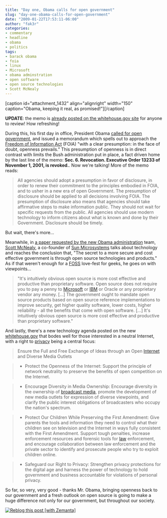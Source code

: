 ```yaml
---
title: "Day one, Obama calls for open government"
slug: "day-one-obama-calls-for-open-government"
date: "2009-01-22T17:53:11-06:00"
author: "fak3r"
categories:
- commentary
- headline
- obama
- politics
tags:
- barack obama
- foia
- linux
- Microsoft
- obama adminstration
- open software
- open source technologies
- Scott McNealy
---
```


[caption id="attachment_1432" align="alignright" width="150" caption="Obama, keeping it real, as promised!"][/caption]

**UPDATE**: the memo is [already posted on the whitehouse.gov site](http://www.whitehouse.gov/the_press_office/ExecutiveOrderPresidentialRecords/) for anyone to review!  How refreshing!



During this, his first day in office, President Obama [called for open government](http://www.eff.org/deeplinks/2009/01/on-day-one-obama-demands-open-government), and issued a memorandum which spells out to approach the [Freedom of Information Act](http://en.wikipedia.org/wiki/Freedom_of_Information_Act_%28United_States%29) (FOIA) "with a clear presumption: in the face of doubt, openness prevails."  This presumption of openness is in direct contrast with limits the Bush administration put in place, a fact driven home by the last line of the memo:
**Sec. 6.  Revocation.  Executive Order 13233 of November 1, 2001, is revoked.**.
Now we're talking!  More of the memo reads:


> All agencies should adopt a presumption in favor of disclosure, in order to renew their commitment to the principles embodied in FOIA, and to usher in a new era of open Government. The presumption of disclosure should be applied to all decisions involving FOIA. The presumption of disclosure also means that agencies should take affirmative steps to make information public. They should not wait for specific requests from the public. All agencies should use modern technology to inform citizens about what is known and done by their Government. Disclosure should be timely.


But wait, there's more...<!-- more -->


Meanwhile, in [a paper requested by the new Obama administration](http://news.bbc.co.uk/2/hi/technology/7841486.stm) team, [Scott McNealy](http://www.imdb.com/name/nm0573829/), a co-founder of [Sun Microsystems](http://sun.com/) talks about technology and reaches the conclusion that, "The secret to a more secure and cost effective government is through open source technologies and products."  As if that weren't enough for a [FOSS](http://en.wikipedia.org/wiki/Free_and_open_source_software) love-fest for geeks, he goes on with viewpoints...





> "It's intuitively obvious open source is more cost effective and productive than proprietary software.  Open source does not require you to pay a penny to [Microsoft](http://www.microsoft.com) or [IBM](http://www.ibm.com) or Oracle or any proprietary vendor any money.  [...] The government ought to mandate open source products based on open source reference implementations to improve security, get higher quality software, lower costs, higher reliability - all the benefits that come with open software. [...] It's intuitively obvious open source is more cost effective and productive than proprietary software."




And lastly, there's a new technology agenda posted on the new [whitehouse.gov](http://www.whitehouse.gov/agenda/technology/) that bodes well for those interested in a neutral Internet, with a right to [privacy](http://en.wikipedia.org/wiki/Privacy) being a central focus:





> 

> 
> Ensure the Full and Free Exchange of Ideas through an Open [Internet](http://en.wikipedia.org/wiki/Internet) and Diverse Media Outlets
> 
> 


> 
> 
	
>   * Protect the Openness of the Internet: Support the principle of network neutrality to preserve the benefits of open competition on the Internet.
> 
	
>   * Encourage Diversity in Media Ownership: Encourage diversity in the ownership of [broadcast media](http://en.wikipedia.org/wiki/Broadcasting), promote the development of new media outlets for expression of diverse viewpoints, and clarify the public interest obligations of broadcasters who occupy the nation's spectrum.
> 
	
>   * Protect Our Children While Preserving the First Amendment: Give parents the tools and information they need to control what their children see on television and the Internet in ways fully consistent with the First Amendment. Support tough penalties, increase enforcement resources and forensic tools for [law](http://en.wikipedia.org/wiki/Law) enforcement, and encourage collaboration between law enforcement and the private sector to identify and prosecute people who try to exploit children online.
> 
	
>   * Safeguard our Right to Privacy: Strengthen privacy protections for the digital age and harness the power of technology to hold government and business accountable for violations of personal privacy.
> 






So far, so very, very good - thanks Mr. Obama, bringing openness back to our government and a fresh outlook on open source is going to make a huge difference not only for our government, but throughout our society.







[![Reblog this post [with Zemanta]](http://img.zemanta.com/reblog_e.png?x-id=6edddc1a-42b8-4fc5-840b-d51723fcdabd)](http://reblog.zemanta.com/zemified/6edddc1a-42b8-4fc5-840b-d51723fcdabd/)
